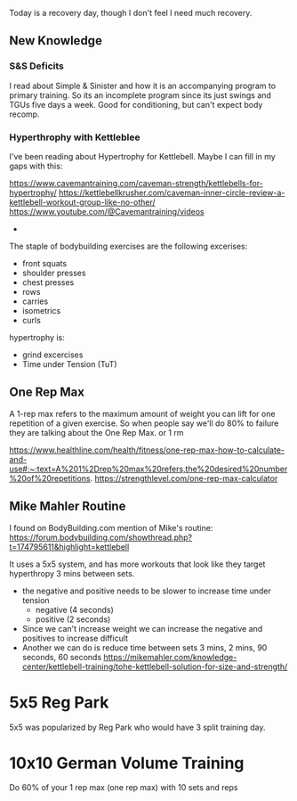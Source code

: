 Today is a recovery day, though I don't feel I need much recovery.

## New Knowledge

### S&S Deficits
I read about Simple & Sinister and how it is an accompanying program to primary training.
So its an incomplete program since its just swings and TGUs five days a week.
Good for conditioning, but can't expect body recomp.

### Hyperthrophy with Kettleblee

I've been reading about Hypertrophy for Kettlebell.
Maybe I can fill in my gaps with this:

https://www.cavemantraining.com/caveman-strength/kettlebells-for-hypertrophy/
https://kettlebellkrusher.com/caveman-inner-circle-review-a-kettlebell-workout-group-like-no-other/
https://www.youtube.com/@Cavemantraining/videos

- 
The staple of bodybuilding exercises are the following excerises:

- front squats
- shoulder presses
- chest presses
- rows
- carries
- isometrics
- curls

hypertrophy is:
- grind excercises
- Time under Tension (TuT)

## One Rep Max

A 1-rep max refers to the maximum amount of weight you can lift for one repetition of a given exercise.
So when people say we'll do 80% to failure they are talking about the One Rep Max. or 1 rm

https://www.healthline.com/health/fitness/one-rep-max-how-to-calculate-and-use#:~:text=A%201%2Drep%20max%20refers,the%20desired%20number%20of%20repetitions.
https://strengthlevel.com/one-rep-max-calculator

##  Mike Mahler Routine

I found on BodyBuilding.com mention of Mike's routine:
https://forum.bodybuilding.com/showthread.php?t=174795611&highlight=kettlebell


It uses a 5x5 system, and has more workouts that look like they target hyperthropy 
3 mins between sets.
- the negative and positive needs to be slower to increase time under tension
  - negative (4 seconds)
  - positive (2 seconds)
- Since we can't increase weight we can increase the negative and positives to increase difficult
- Another we can do is reduce time between sets 3 mins, 2 mins, 90 seconds, 60 seconds
https://mikemahler.com/knowledge-center/kettlebell-training/tohe-kettlebell-solution-for-size-and-strength/


# 5x5 Reg Park

5x5 was popularized by Reg Park who would have 3 split training day.

# 10x10 German Volume Training

Do 60% of your 1 rep max (one rep max) with 10 sets and reps


